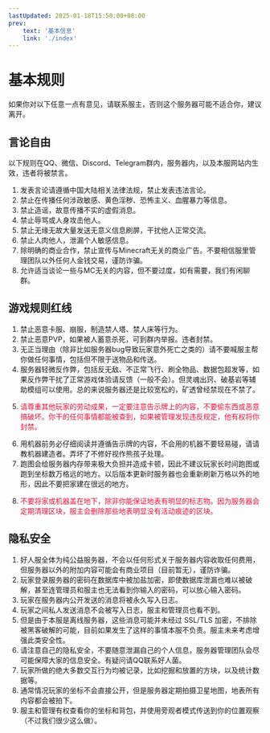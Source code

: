 ```yaml
---
lastUpdated: 2025-01-18T15:50:00+08:00
prev:
    text: '基本信息'
    link: './index'
---
```


# 基本规则

如果你对以下任意一点有意见，请联系服主，否则这个服务器可能不适合你，建议离开。

## 言论自由

以下规则在QQ、微信、Discord、Telegram群内，服务器内，以及本服网站内生效，违者将被禁言。

1. 发表言论请遵循中国大陆相关法律法规，禁止发表违法言论。
2. 禁止在传播任何涉政敏感、黄色淫秽、恐怖主义、血腥暴力等信息。
3. 禁止造谣，故意传播不实的虚假消息。
4. 禁止辱骂或人身攻击他人。
5. 禁止无缘无故大量发送无意义信息刷屏，干扰他人正常交流。
6. 禁止人肉他人，泄漏个人敏感信息。
7. 除明确的商业合作，禁止宣传与Minecraft无关的商业广告。不要相信服里管理团队以外任何人金钱交易，谨防诈骗。
8. 允许适当谈论一些与MC无关的内容，但不要过度，如有需要，我们有闲聊群。

## 游戏规则红线

1. 禁止恶意卡服、崩服，制造禁人塔、禁人床等行为。
2. 禁止恶意PVP，如果被人蓄意杀死，可到群内举报。违者封禁。
3. 无正当理由（除非比如服务器bug导致玩家意外死亡之类的）请不要喊服主帮你做任何事情，包括但不限于送物品和传送。
4. 服务器轻微反作弊，包括反无敌、不正常飞行、刷全物品、数据包超发等，如果反作弊干扰了正常游戏体验请反馈（一般不会）。但灵魂出窍、破基岩等辅助模组可以使用。总的来说服务器还是比较宽松的，矿透曾经禁现在不禁了。
5. <p style="color:crimson;">请尊重其他玩家的劳动成果，一定要注意告示牌上的内容，不要偷东西或恶意搞破坏。你干的任何事情都能被查到，如果被管理发现违反规定，他有权将你封禁。</p>
6. 用机器前务必仔细阅读并遵循告示牌的内容，不会用的机器不要轻易碰，请请教机器建造者。弄坏了不修好视作熊孩子处理。
7. 跑图会给服务器内存带来极大负担并造成卡顿，因此不建议玩家长时间跑图或跑到坐标数万格远的地方。以后版本更新时服务器也会重新刷新万格以外的地形，因此不要把家建在很远的地方。
8. <p style="color:crimson;">不要将家或机器盖在地下，除非你能保证地表有明显的标志物。因为服务器会定期清理区块，服主会删除那些地表明显没有活动痕迹的区块。</p>

## 隐私安全

1. 好人服全体为纯公益服务器，不会以任何形式关于服务器内容收取任何费用，但服务器以外的附加内容可能会有商业项目（目前暂无），谨防诈骗。
2. 玩家登录服务器的密码在数据库中被加盐加密，即使数据库泄漏也难以被破解，甚至连管理员和服主也无法看到你输入的密码，可以放心输入密码。
3. 玩家在服务器内公开发送的消息将被永久写入日志。
4. 玩家之间私人发送消息不会被写入日志，服主和管理员也看不到。
5. 但是由于本服是离线服务器，这些消息可能并未经过 SSL/TLS 加密，不排除被黑客破解的可能，目前如果发生了这样的事情本服不负责。服主未来考虑增强此类安全性。
6. 请注意自己的隐私安全，不要随意泄漏自己的个人信息，服务器管理团队会尽可能保障大家的信息安全。有疑问请QQ联系好人菌。
7. 玩家所做的绝大多数交互行为均被记录，比如挖掘和放置的方块，以及统计数据等。
8. 通常情况玩家的坐标不会直接公开，但是服务器定期拍摄卫星地图，地表所有内容都会被拍下。
9. 服主和管理有权查看你的坐标和背包，并使用旁观者模式传送到你的位置观察（不过我们很少这么做）。